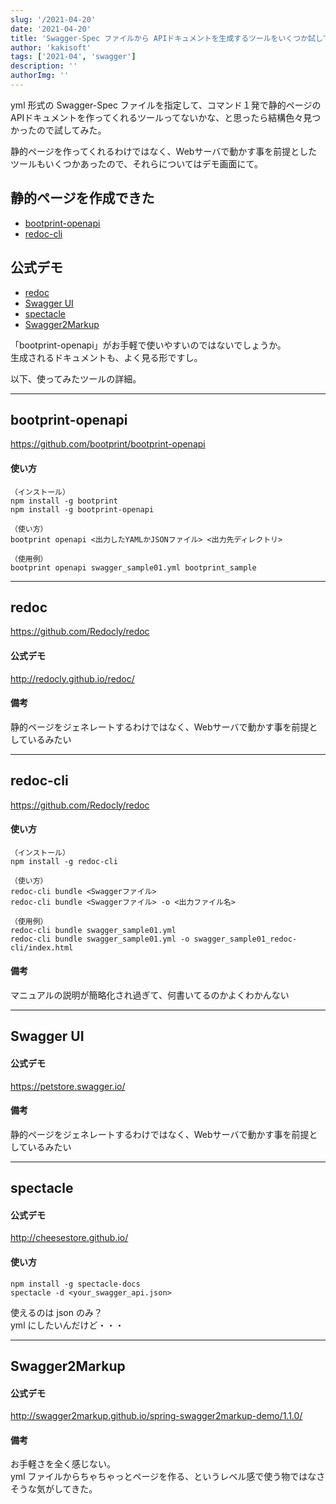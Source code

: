 ```yaml
---
slug: '/2021-04-20'
date: '2021-04-20'
title: 'Swagger-Spec ファイルから APIドキュメントを生成するツールをいくつか試してみた'
author: 'kakisoft'
tags: ['2021-04', 'swagger']
description: ''
authorImg: ''
---
```



yml 形式の Swagger-Spec ファイルを指定して、コマンド１発で静的ページの APIドキュメントを作ってくれるツールってないかな、と思ったら結構色々見つかったので試してみた。  

静的ページを作ってくれるわけではなく、Webサーバで動かす事を前提としたツールもいくつかあったので、それらについてはデモ画面にて。  

## 静的ページを作成できた

 * [bootprint-openapi](https://kakiworkspace01.bitbucket.io/swagger/swagger_sample01_bootprint/index.html)
 * [redoc-cli](https://kakiworkspace01.bitbucket.io/swagger/swagger_sample01_redoc-cli/index.html)


## 公式デモ

 * [redoc](http://redocly.github.io/redoc/)
 * [Swagger UI](https://petstore.swagger.io/)
 * [spectacle](http://cheesestore.github.io/)
 * [Swagger2Markup](http://swagger2markup.github.io/spring-swagger2markup-demo/1.1.0/)


「bootprint-openapi」がお手軽で使いやすいのではないでしょうか。  
生成されるドキュメントも、よく見る形ですし。  

以下、使ってみたツールの詳細。  

______________________________________________________
## bootprint-openapi
https://github.com/bootprint/bootprint-openapi

#### 使い方
```
（インストール）
npm install -g bootprint
npm install -g bootprint-openapi

（使い方）
bootprint openapi <出力したYAMLかJSONファイル> <出力先ディレクトリ>

（使用例）
bootprint openapi swagger_sample01.yml bootprint_sample
```

______________________________________________________
## redoc
https://github.com/Redocly/redoc

#### 公式デモ
http://redocly.github.io/redoc/

#### 備考
静的ページをジェネレートするわけではなく、Webサーバで動かす事を前提としているみたい


______________________________________________________
## redoc-cli
https://github.com/Redocly/redoc

#### 使い方
```
（インストール）
npm install -g redoc-cli

（使い方）
redoc-cli bundle <Swaggerファイル>
redoc-cli bundle <Swaggerファイル> -o <出力ファイル名>

（使用例）
redoc-cli bundle swagger_sample01.yml
redoc-cli bundle swagger_sample01.yml -o swagger_sample01_redoc-cli/index.html
```

#### 備考
マニュアルの説明が簡略化され過ぎて、何書いてるのかよくわかんない  


______________________________________________________
## Swagger UI

#### 公式デモ
https://petstore.swagger.io/

#### 備考
静的ページをジェネレートするわけではなく、Webサーバで動かす事を前提としているみたい


______________________________________________________
## spectacle

#### 公式デモ
http://cheesestore.github.io/

#### 使い方
```
npm install -g spectacle-docs
spectacle -d <your_swagger_api.json>
```
使えるのは json のみ？  
yml にしたいんだけど・・・  

______________________________________________________
## Swagger2Markup

#### 公式デモ
http://swagger2markup.github.io/spring-swagger2markup-demo/1.1.0/


#### 備考
お手軽さを全く感じない。  
yml ファイルからちゃちゃっとページを作る、というレベル感で使う物ではなさそうな気がしてきた。  








